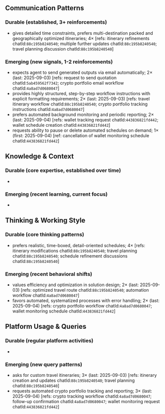 ## Communication Patterns
### Durable (established, 3+ reinforcements)
- gives detailed time constraints, prefers multi-destination packed and geographically optimized itineraries; 4× [refs: itinerary refinements chatId:`88c195b8240540`; multiple further updates chatId:`88c195b8240540`; travel planning discussion chatId:`88c195b8240540`]

### Emerging (new signals, 1-2 reinforcements)
- expects agent to send generated outputs via email automatically; 2× (last: 2025-09-03) [refs: request to send quotation chatId:`5ab459562f7342`; crypto portfolio email workflow chatId:`4a8ad7d0680047`]
- provides highly structured, step-by-step workflow instructions with explicit formatting requirements; 2× (last: 2025-09-03) [refs: travel itinerary workflow chatId:`88c195b8240540`; crypto portfolio tracking instructions chatId:`4a8ad7d0680047`]
- prefers automated background monitoring and periodic reporting; 2× (last: 2025-09-04) [refs: wallet tracking request chatId:`443836821fd442`; wallet schedule creation chatId:`443836821fd442`]
- requests ability to pause or delete automated schedules on demand; 1× (first: 2025-09-04) [ref: cancellation of wallet monitoring schedule chatId:`443836821fd442`]

## Knowledge & Context
### Durable (core expertise, established over time)
- 

### Emerging (recent learning, current focus)
- 

## Thinking & Working Style
### Durable (core thinking patterns)
- prefers realistic, time-boxed, detail-oriented schedules; 4× [refs: itinerary modifications chatId:`88c195b8240540`; travel planning chatId:`88c195b8240540`; schedule refinement discussions chatId:`88c195b8240540`]

### Emerging (recent behavioral shifts)
- values efficiency and optimization in solution design; 2× (last: 2025-09-03) [refs: optimized travel route chatId:`88c195b8240540`; automation workflow chatId:`4a8ad7d0680047`]
- favors automated, systematized processes with error handling; 2× (last: 2025-09-04) [refs: crypto portfolio workflow chatId:`4a8ad7d0680047`; wallet monitoring schedule chatId:`443836821fd442`]

## Platform Usage & Queries
### Durable (regular platform activities)
- 

### Emerging (new query patterns)
- asks for custom travel itineraries; 3× (last: 2025-09-03) [refs: itinerary creation and updates chatId:`88c195b8240540`; travel planning chatId:`88c195b8240540`]
- requests automated crypto portfolio tracking and reporting; 3× (last: 2025-09-04) [refs: crypto tracking workflow chatId:`4a8ad7d0680047`; follow-up confirmation chatId:`4a8ad7d0680047`; wallet monitoring request chatId:`443836821fd442`]